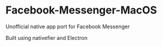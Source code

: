 # Facebook-Messenger-MacOS
Unofficial native app port for Facebook Messenger

Built using nativefier and Electron
